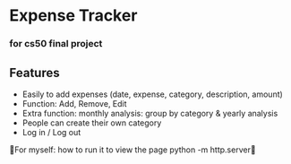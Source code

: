 # Expense Tracker
### for cs50 final project
## Features

- Easily to add expenses (date, expense, category, description, amount)
- Function: Add, Remove, Edit
- Extra function: monthly analysis: group by category & yearly analysis
- People can create their own category
- Log in / Log out



🌟For myself: how to run it to view the page
python -m http.server🌟